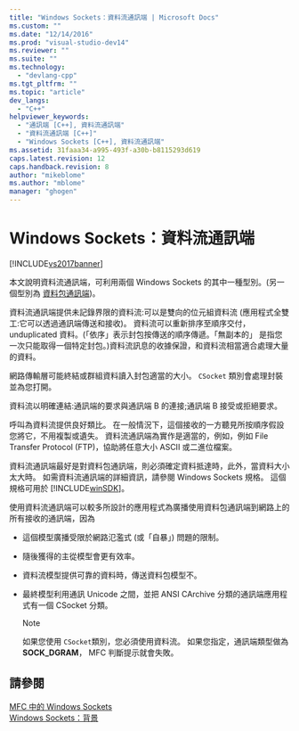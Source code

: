 ```yaml
---
title: "Windows Sockets：資料流通訊端 | Microsoft Docs"
ms.custom: ""
ms.date: "12/14/2016"
ms.prod: "visual-studio-dev14"
ms.reviewer: ""
ms.suite: ""
ms.technology: 
  - "devlang-cpp"
ms.tgt_pltfrm: ""
ms.topic: "article"
dev_langs: 
  - "C++"
helpviewer_keywords: 
  - "通訊端 [C++], 資料流通訊端"
  - "資料流通訊端 [C++]"
  - "Windows Sockets [C++], 資料流通訊端"
ms.assetid: 31faaa34-a995-493f-a30b-b8115293d619
caps.latest.revision: 12
caps.handback.revision: 8
author: "mikeblome"
ms.author: "mblome"
manager: "ghogen"
---
```

# Windows Sockets：資料流通訊端
[!INCLUDE[vs2017banner](../assembler/inline/includes/vs2017banner.md)]

本文說明資料流通訊端，可利用兩個 Windows Sockets 的其中一種型別。\(另一個型別為 [資料包通訊端](../mfc/windows-sockets-datagram-sockets.md)\)。  
  
 資料流通訊端提供未記錄界限的資料流:可以是雙向的位元組資料流 \(應用程式全雙工:它可以透過通訊端傳送和接收\)。  資料流可以重新排序至順序交付， unduplicated 資料。\(「依序」表示封包按傳送的順序傳遞。「無副本的」 是指您一次只能取得一個特定封包。\)資料流訊息的收據保證，和資料流相當適合處理大量的資料。  
  
 網路傳輸層可能終結或群組資料讀入封包適當的大小。  `CSocket` 類別會處理封裝並為您打開。  
  
 資料流以明確連結:通訊端的要求與通訊端 B 的連接;通訊端 B 接受或拒絕要求。  
  
 呼叫為資料流提供良好類比。  在一般情況下，這個接收的一方聽見所按順序假設您將它，不用複製或遺失。  資料流通訊端為實作是適當的，例如，例如 File Transfer Protocol \(FTP\)，協助將任意大小 ASCII 或二進位檔案。  
  
 資料流通訊端最好是對資料包通訊端，則必須確定資料抵達時，此外，當資料大小太大時。  如需資料流通訊端的詳細資訊，請參閱 Windows Sockets 規格。  這個規格可用於 [!INCLUDE[winSDK](../atl/includes/winsdk_md.md)]。  
  
 使用資料流通訊端可以較多所設計的應用程式為廣播使用資料包通訊端到網路上的所有接收的通訊端，因為  
  
-   這個模型廣播受限於網路氾濫式 \(或「自暴」\) 問題的限制。  
  
-   隨後獲得的主從模型會更有效率。  
  
-   資料流模型提供可靠的資料時，傳送資料包模型不。  
  
-   最終模型利用通訊 Unicode 之間，並把 ANSI CArchive 分類的通訊端應用程式有一個 CSocket 分類。  
  
    > [!NOTE]
    >  如果您使用 `CSocket`類別，您必須使用資料流。  如果您指定，通訊端類型做為 **SOCK\_DGRAM**， MFC 判斷提示就會失敗。  
  
## 請參閱  
 [MFC 中的 Windows Sockets](../mfc/windows-sockets-in-mfc.md)   
 [Windows Sockets：背景](../mfc/windows-sockets-background.md)